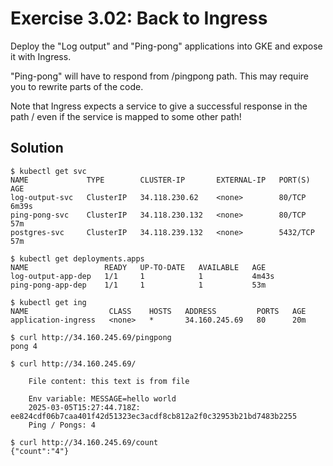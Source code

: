 # Exercise 3.02: Back to Ingress
Deploy the "Log output" and "Ping-pong" applications into GKE and expose it with Ingress.

"Ping-pong" will have to respond from /pingpong path. This may require you to rewrite parts of the code.

Note that Ingress expects a service to give a successful response in the path / even if the service is mapped to some other path!

## Solution
```
$ kubectl get svc
NAME             TYPE        CLUSTER-IP       EXTERNAL-IP   PORT(S)    AGE
log-output-svc   ClusterIP   34.118.230.62    <none>        80/TCP     6m39s
ping-pong-svc    ClusterIP   34.118.230.132   <none>        80/TCP     57m
postgres-svc     ClusterIP   34.118.239.132   <none>        5432/TCP   57m

$ kubectl get deployments.apps
NAME                 READY   UP-TO-DATE   AVAILABLE   AGE
log-output-app-dep   1/1     1            1           4m43s
ping-pong-app-dep    1/1     1            1           53m

$ kubectl get ing
NAME                  CLASS    HOSTS   ADDRESS         PORTS   AGE
application-ingress   <none>   *       34.160.245.69   80      20m

$ curl http://34.160.245.69/pingpong
pong 4

$ curl http://34.160.245.69/

    File content: this text is from file

    Env variable: MESSAGE=hello world
    2025-03-05T15:27:44.718Z: ee824cdf06b7caa401f42d51323ec3acdf8cb812a2f0c32953b21bd7483b2255
    Ping / Pongs: 4

$ curl http://34.160.245.69/count
{"count":"4"}
```